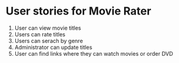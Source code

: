 # User stories for Movie Rater

1. User can view movie titles
2. Users can rate titles
3. Users can serach by genre
4. Administrator can update titles
5. User can find links where they can watch movies or order DVD
